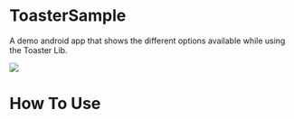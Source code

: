 ToasterSample
=============

A demo android app that shows the different options available while using the Toaster Lib.


<img src="https://i.imgflip.com/95uiy.jpg"/>

How To Use
==============
